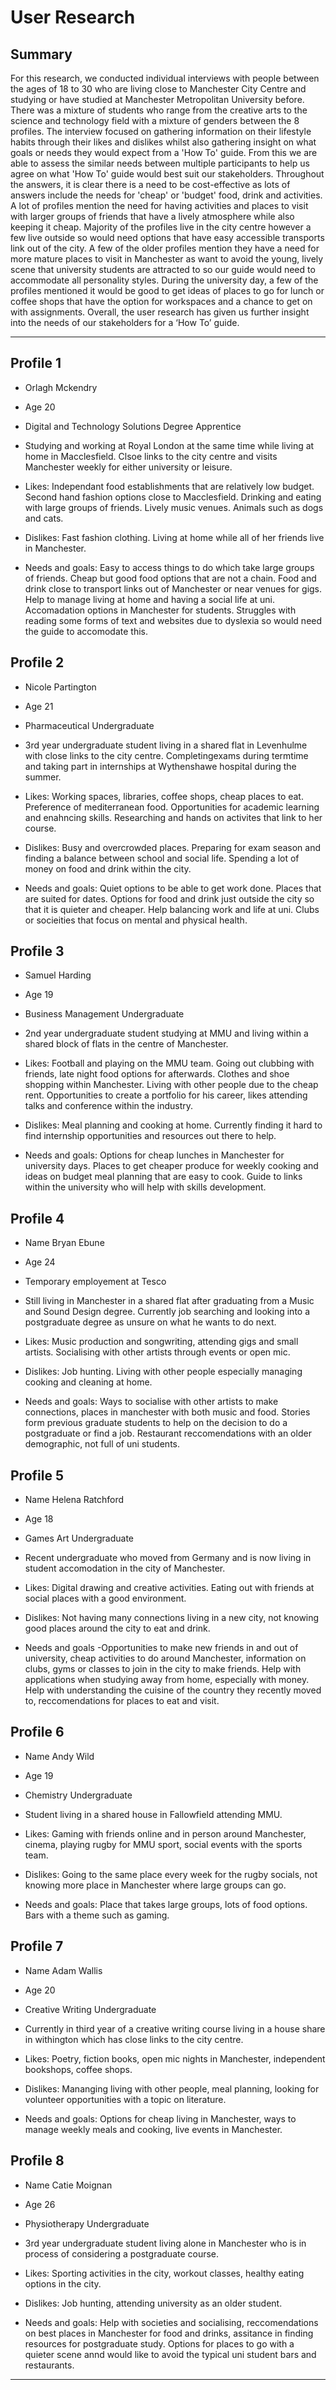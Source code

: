 # User Research

## Summary

For this research, we conducted individual interviews with people between the ages of 18 to 30 who are living close to Manchester City Centre and studying or have studied at Manchester Metropolitan University before. There was a mixture of students who range from the creative arts to the science and technology field with a mixture of genders between the 8 profiles. The interview focused on gathering information on their lifestyle habits through their likes and dislikes whilst also gathering insight on what goals or needs they would expect from a 'How To' guide. From this we are able to assess the similar needs between multiple participants to help us agree on what 'How To' guide would best suit our stakeholders. Throughout the answers, it is clear there is a need to be cost-effective as lots of answers include the needs for 'cheap' or 'budget' food, drink and activities. A lot of profiles mention the need for having activities and places to visit with larger groups of friends that have a lively atmosphere while also keeping it cheap. Majority of the profiles live in the city centre however a few live outside so would need options that have easy accessible transports link out of the city. A few of the older profiles mention they have a need for more mature places to visit in Manchester as want to avoid the young, lively scene that university students are attracted to so our guide would need to accommodate all personality styles. During the university day, a few of the profiles mentioned it would be good to get ideas of places to go for lunch or coffee shops that have the option for workspaces and a chance to get on with assignments. Overall, the user research has given us further insight into the needs of our stakeholders for a ‘How To’ guide. 

---

## Profile 1

- Orlagh Mckendry 

- Age
20

- Digital and Technology Solutions Degree Apprentice

- Studying and working at Royal London at the same time while living at home in Macclesfield. Clsoe links to the city centre and visits Manchester weekly for either university or leisure. 

- Likes:
Independant food establishments that are relatively low budget. Second hand fashion options close to Macclesfield. Drinking and eating with large groups of friends. Lively music venues. Animals such as dogs and cats. 

- Dislikes:
Fast fashion clothing. Living at home while all of her friends live in Manchester. 

- Needs and goals:
Easy to access things to do which take large groups of friends. Cheap but good food options that are not a chain. Food and drink close to transport links out of Manchester or near venues for gigs. Help to manage living at home and having a social life at uni. Accomadation options in Manchester for students. Struggles with reading some forms of text and websites due to dyslexia so would need the guide to accomodate this. 

## Profile 2

- Nicole Partington

- Age
21

- Pharmaceutical Undergraduate 

- 3rd year undergraduate student living in a shared flat in Levenhulme with close links to the city centre. Completingexams during termtime and taking part in internships at Wythenshawe hospital during the summer. 

- Likes:
Working spaces, libraries, coffee shops, cheap places to eat. Preference of mediterranean food. Opportunities for academic learning and enahncing skills. Researching and hands on activites that link to her course.  

- Dislikes:
Busy and overcrowded places. Preparing for exam season and finding a balance between school and social life. Spending a lot of money on food and drink within the city.  

- Needs and goals:
Quiet options to be able to get work done. Places that are suited for dates. Options for food and drink just outside the city so that it is quieter and cheaper. Help balancing work and life at uni. Clubs or socieities that focus on mental and physical health. 

## Profile 3

- Samuel Harding

- Age
19

- Business Management Undergraduate

- 2nd year undergraduate student studying at MMU and living within a shared block of flats in the centre of Manchester. 

- Likes:
Football and playing on the MMU team. Going out clubbing with friends, late night food options for afterwards. Clothes and shoe shopping within Manchester. Living with other people due to the cheap rent. Opportunities to create a portfolio for his career, likes attending talks and conference within the industry. 

- Dislikes:
Meal planning and cooking at home. Currently finding it hard to find internship opportunities and resources out there to help. 

- Needs and goals:
Options for cheap lunches in Manchester for university days. Places to get cheaper produce for weekly cooking and ideas on budget meal planning that are easy to cook. Guide to links within the university who will help with skills development. 

## Profile 4

- Name
Bryan Ebune

- Age
24

- Temporary employement at Tesco

- Still living in Manchester in a shared flat after graduating from a Music and Sound Design degree. Currently job searching and looking into a postgraduate degree as unsure on what he wants to do next. 

- Likes:
Music production and songwriting, attending gigs and small artists. Socialising with other artists through events or open mic. 

- Dislikes:
Job hunting. Living with other people especially managing cooking and cleaning at home. 

- Needs and goals:
Ways to socialise with other artists to make connections, places in manchester with both music and food. Stories form previous graduate students to help on the decision to do a postgraduate or find a job. Restaurant reccomendations with an older demographic, not full of uni students.

## Profile 5

- Name
Helena Ratchford

- Age
18

- Games Art Undergraduate 

- Recent undergraduate who moved from Germany and is now living in student accomodation in the city of Manchester.

- Likes:
Digital drawing and creative activities. Eating out with friends at social places with a good environment. 

- Dislikes:
Not having many connections living in a new city, not knowing good places around the city to eat and drink.

- Needs and goals
-Opportunities to make new friends in and out of university, cheap activities to do around Manchester, information on clubs, gyms or classes to join in the city to make friends. Help with applications when studying away from home, especially with money. Help with understanding the cuisine of the country they recently moved to, reccomendations for places to eat and visit. 


## Profile 6

- Name
Andy Wild

- Age
19

- Chemistry Undergraduate 

- Student living in a shared house in Fallowfield attending MMU. 

- Likes:
Gaming with friends online and in person around Manchester, cinema, playing rugby for MMU sport, social events with the sports team. 

- Dislikes:
Going to the same place every week for the rugby socials, not knowing more place in Manchester where large groups can go. 

- Needs and goals:
Place that takes large groups, lots of food options. Bars with a theme such as gaming. 

## Profile 7

- Name
Adam Wallis

- Age
20

- Creative Writing Undergraduate 

- Currently in third year of a creative writing course living in a house share in withington which has close links to the city centre. 

- Likes:
Poetry, fiction books, open mic nights in Manchester, independent bookshops, coffee shops. 

- Dislikes:
Mananging living with other people, meal planning, looking for volunteer opportunities with a topic on literature. 

- Needs and goals:
Options for cheap living in Manchester, ways to manage weekly meals and cooking, live events in Manchester. 

## Profile 8

- Name
Catie Moignan

- Age
26

- Physiotherapy Undergraduate 

- 3rd year undergraduate student living alone in Manchester who is in process of considering a postgraduate course. 

- Likes:
Sporting activities in the city, workout classes, healthy eating options in the city. 

- Dislikes:
Job hunting, attending university as an older student. 

- Needs and goals:
Help with societies and socialising, reccomendations on best places in Manchester for food and drinks, assitance in finding resources for postgraduate study. Options for places to go with a quieter scene annd would like to avoid the typical uni student bars and restaurants.  
---
